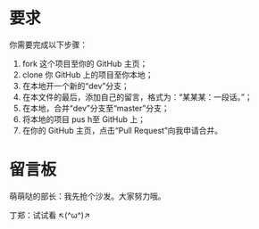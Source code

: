 # 要求
你需要完成以下步骤：

1. fork 这个项目至你的 GitHub 主页；
2. clone 你 GitHub 上的项目至你本地；
3. 在本地开一个新的“dev”分支；
4. 在本文件的最后，添加自己的留言，格式为：“某某某：一段话。”；
5. 在本地，合并“dev”分支至“master”分支；
6. 将本地的项目 pus h至 GitHub 上；
7. 在你的 GitHub 主页，点击“Pull Request”向我申请合并。

# 留言板
萌萌哒的部长：我先抢个沙发。大家努力哦。

丁郑：试试看 ↖(^ω^)↗
